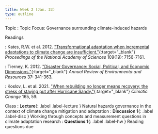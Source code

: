 ```yaml
---
title: Week 2 (Jan. 23)
type: outline
---
```


Topic
: Topic Focus: Governance surrounding climate-induced hazards

Readings

: Kates, R.W. et al. 2012. ["Transformational adaptation when incremental adaptations to climate change are insufficient."](https://doi.org/10.1073/pnas.1115521109){:target="_blank"} _Proceedings of the National Academy of Sciences_ 109(19): 7156-7161.

: Tierney, K. 2012. ["Disaster Governance: Social, Political, and Economic Dimensions."](https://doi.org/10.1146/annurev-environ-020911-095618){:target="_blank"} _Annual Review of Environmenta and Resources_ 37: 341-363.

: Koslov, L. et al. 2021. ["When rebuilding no longer means recovery: the stress of staying put after Hurricane Sandy."](https://doi.org/10.1007/s10584-021-03069-1){:target="_blank"} _Climatic Change_ 165, 59.

Class
: **Lecture**{: .label .label-lecture } Natural hazards governance in the context of climate change mitigation and adaptation
: **Discussion 1**{: .label .label-disc } Working through concepts and measurement questions in climate adaptation research
: **Questions 1**{: .label .label-hw } Reading questions due
